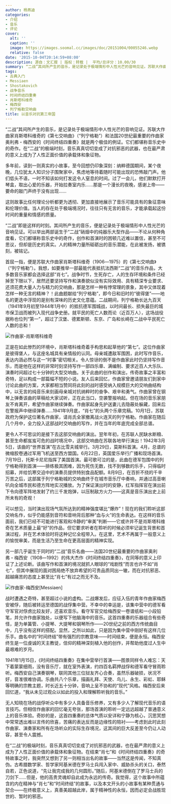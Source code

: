 ```yaml
---
author: 杨燕迪
categories:
- 介绍
- 音乐
- 评论
cover:
  alt: ''
  caption: ''
  image: https://images.soomal.cc/images/doc/20151004/00055246.webp
  relative: false
date: '2015-10-04T20:14:59+08:00'
description: 源自：文汇报 | 版权：转载 |  平均/总评分：10.00/30
summary: “二战”其间所产生的音乐，是记录处于极端情形中人性光芒的音响见证。苏联大作曲家肖斯塔科维奇的《第七交响曲》（“列宁格勒”）和法国20世纪最重要的作曲家奥利弗・梅西安的《时间终结四重奏》就是两个极佳的例证。它们都堪称音乐史中的奇作……
tags:
- 古典入门
- Messiaen
- Shostakovich
- 战争音乐
- 时间终结四重奏
- 肖斯塔科维奇
- 梅西安
- 列宁格勒交响曲
title: 以音乐对抗第三帝国
---
```


“二战”其间所产生的音乐，是记录处于极端情形中人性光芒的音响见证。苏联大作曲家肖斯塔科维奇的《第七交响曲》（“列宁格勒”）和法国20世纪最重要的作曲家奥利弗・梅西安的《时间终结四重奏》就是两个极佳的例证。它们都堪称音乐史中的奇作。在“二战”的极端时刻，音乐真真切切变成了对抗邪恶的武器，也在最严肃的意义上成为了人性正面价值的承载体和象征物。


多年前，读到一则真实的小故事，至今回想仍印象深刻：纳粹德国期间，某个夜晚，几位犹太人知识分子围聚家中，焦虑地等待着随时可能出现的恐怖敲门声。他们低头不语，一时不知该如何打发这令人窒息的时间。过了一会儿，他们默默打开琴盒，取出心爱的乐器，开始拉奏室内乐……那是一个漫长的夜晚，感谢上帝――要命的敲门声终于没有出现……

这则故事比任何理论分析都更为透彻、更加直接地展示了音乐可能具有的象征意味和伦理价值。当人的存在处于极端境况时，往往只有无言的音乐，才能承载起这份时间的重量和情感的质量。

“二战”即是这样的时刻。其间所产生的音乐，便是记录处于极端情形中人性光芒的音响见证。可以举出两部诞生于“二战”硝烟中的纯器乐大型作品――不论从何种角度看，它们都堪称音乐史中的奇作，创作和首演时的困顿几近难以置信，甚至不可思议，但却是历史的真实。人的精神力量所砥砺出的音乐潜能，在此被发扬，被镌刻，被铭记。

首屈一指，便是苏联大作曲家肖斯塔科维奇（1906―1975）的《第七交响曲》（“列宁格勒”）。我想，如要推举一部最能代表抵抗法西斯“二战”的音乐作品，大多数音乐家都会选择这部“肖七”。战争时节，生死存亡，人的生存环境和条件已经掉至下限以下，居然还要坚持写作和演奏貌似没有实际效用、具有精深专业要求、还须花费大量人力与精力的交响曲，那是怎样一种有悖常理的景象，其中又体现着怎样一种无言的精神？！此曲题献给“列宁格勒”，即今日和旧时的“彼得堡”――地名的更迭中浮现的是别有深味的历史文化意蕴。二战期间，列宁格勒长达九百天（1941年9月初至1944年1月中）的抵抗德军围城战，以时间最长、损失最巨的城市保卫战而被列入现代战争史册。就平民的死亡人数而论（近百万人），这场战役据称也位列“第一”，超过了汉堡、德累斯顿、东京、广岛和长崎在二战中平民死亡人数的总和！

![作曲家-肖斯塔科维奇](https://images.soomal.cc/images/doc/20150707/00052918.webp)





正是在如此惨烈的环境中，肖斯塔科维奇着手构思和起草他的“第七”。这位作曲家是彼得堡人，与这座名城具有亲情般的认同。母亲城遭敌军围困，此时写作音乐，表达内涵必然与这一“时事”密切相关。令人惊讶的倒不是作曲家此时仍坚持写作音乐，而是他在这样的非常时刻坚持写作一部四乐章、满编制、要求近百人大乐队、演奏时间超过七十分钟的大型交响曲。关于此曲的创作和演出，传奇故事之丰富和奇特，足以构成一部篇幅不短的小说。友人后来回忆，作曲家曾邀请朋友们到家中讨论此曲的方案，大家都相当赞同将此刻的战时感受纳入规模巨大的交响曲结构中，以无言的纯音乐来刻画母亲城对抗纳粹时的奋争、艰辛和勇气。作曲家曾在钢琴上弹奏该曲的草稿给大家试听，正在此当口，空袭警报响起。但在场的音乐家朋友不肯离开，希望作曲家继续弹奏。作曲家起身先护送妻儿去隐蔽处躲藏，回来后在警报声中继续弹奏……1941年9月底，“肖七”的头两个乐章完稿。10月1日，苏联政府为保护这位著名作曲家，请肖氏全家撤离战火连天的列宁格勒。作曲家在随后几个月中，全力投入这部战时交响曲的写作，并在当年的年底完成全部总谱。

更令人不可思议的是接下去这部交响曲的演出。翌年年初，在苏联人民缺水断粮、甚至生命都岌岌可危的战时境况中，这部交响曲在苏联各地举行演出！1942年3月5日，该曲的“世界首演”在古比雪夫城举行。3月29日，莫斯科首演。4月，总谱的微缩胶卷通过军用飞机送至西方盟国。6月22日，英国爱乐举行广播和现场首演。7月19日，托斯卡尼尼指挥了美国首演。最可歌可泣的是，此曲在德军包围中的列宁格勒得到首演――排练极其困难，因为死伤无数，找不到够数的乐手，只得临时招募，并给饥寒交迫中的演奏员提供特别食品配额。8月9日，在百折不挠的千辛万苦之后，这部属于列宁格勒城的交响曲终于在城市音乐厅中奏响，并通过高音喇叭向全城市民和德方阵地实况播放。为了保证演出时的安静，红军指挥官在演出前下令向德军阵地发射了约三千发炮弹，以压制敌方火力――这真是音乐演出史上前所未有的奇观！

可以想见，当时演出现场气氛所达到的精神强度堪比“爆炸”！现在的我们聆听这部交响名作，似乎仍能感到音符和音响背后那种“血与火”的生命表达。在这样的音乐面前，我们已经不可能进行客观和冷静的“审美”判断――它或许并不是肖斯塔科维奇在艺术质量上最“好”的作品，但它要求听者在聆听的时候必须牢记诞生背景和首演过程，并在艺术体验时将这种记忆全程带入。在这里，艺术不再属于一般意义上的愉悦审美，而是生活乃至生命在更高层面的精神实现。

另一部几乎诞生于同时的“二战”音乐名曲――法国20世纪最重要的作曲家奥利弗・梅西安（1908―1992）的伟大杰作《时间终结四重奏》，在同等的意义上印证了上述论断。该曲写作和首演的境况就抓人眼球的“戏剧性”而言也许不如“肖七”，但其中展现的面对困局绝不放弃希望的可贵品质同出一辙，而在对抗邪恶、超越痛苦的态度上甚至比“肖七”有过之而无不及。

![作曲家-梅西安[Messiaen]](https://images.soomal.cc/images/doc/20151004/00055245.webp)





战时遭遇之奇特，甚至超过小说的虚构。二战爆发后，应征入伍的青年作曲家梅西安被俘，随后被转运至德国的战俘集中营。不幸中的幸运是，该集中营中的德军看守军官对俘虏比较友好，还喜欢音乐。看守军官交给梅西安一卷谱纸和一小段铅笔，并允许作曲家独处，以便写下他脑海中的音乐。这首四重奏的乐器组合有些奇怪，是为单簧管、小提琴、大提琴和钢琴所作――20世纪之前的西方传统曲目中，几乎没有这样的搭配。显然，之所以如此，只是因为集中营中刚好有这样几位乐手。曲名中的“时间终结”带有强烈的宗教意味――时间结束，便是永恒。梅西安终生是一位虔诚的天主教徒，信仰的精神深刻植入他的创作，并帮助他度过人生中最艰难的岁月。

1941年1月15日，《时间终结四重奏》在集中营举行首演――图景同样令人难忘：天下着蒙蒙细雨，没有音乐厅，就在室外表演，约四百名羁押战俘和德军看守冒雨聆听。梅西安自己演奏钢琴，联同其他三位狱友齐心合奏，虽然乐器破损，状况不好，音准很难协调。乐曲共八个乐章，描画礼拜、天使、鸟儿、永生、彩虹、耶稣等明确的宗教主题，时长近五十分钟，音响上呈不协和的“现代”风格。梅西安后来回忆道，“我从未见过观众以如此的投入和理解聆听我的音乐。”

无人知晓在场的战俘听众中有多少人具备音乐修养，又有多少人了解现代音乐的语言技巧。但相信作曲家的回忆毫无夸张，那场首演的聆听一定远远超越了普通意义上的音乐体验。奇妙的是，这首四重奏的总体气质以安详和宁静为核心，沉思冥想中常常透出难以言传的欣喜，苦痛的表达反而是边缘性的陪衬――考虑到此时此刻作曲家、演奏家和所有在场听众的实际生存境况，这其间的巨大反差至今仍让人动容，甚至令人震撼。

在“二战”的极端时刻，音乐真真切切变成了对抗邪恶的武器，也在最严肃的意义上成为了人性正面价值的承载体和象征物。在结束“肖七”和《时间终结四重奏》的奇特故事之时，我突然又想到了另一则相当出名的故事――当然这是传闻，不知真伪。古希腊数学家、哲学家阿基米德在罗马士兵闯入家中、威胁杀头的关口，泰然自若，正色说道，“先让我完成我的几何圆形。”随后，阿基米德倒在了罗马士兵的刀剑下……但是，他的高贵灵魂却自此成为永远的传奇。我觉得，这个故事中所蕴含的内在精神与“肖七”和“时间终结”的故事，以及本文开头的小故事有某种贯通与契合――在终极意义上，真善美超越此岸，属于精神性的永恒，因而必定会战胜现世的、暂时的邪恶。